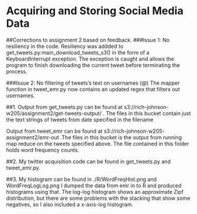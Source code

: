# Acquiring and Storing Social Media Data #

##Corrections to assignment 2 based on feedback.
###Issue 1: No resiliency in the code.
Resiliency was addded to get_tweets.py:main_download_tweets_s3() in the form of
a KeyboardInterrupt exception. The exception is caught and allows the program to 
finish downloading the current tweet before terminating the process.

###Issue 2: No filtering of tweets’s text on  usernames (@)
The mapper function in tweet_emr.py now contains an updated regex that filters 
out usernames.

##1. 
Output from get_tweets.py can be found at 
s3://rich-johnson-w205/assignment2/get-tweets-output/ . The files in this bucket
 contain just the text strings of tweets from date specified in the filename
 
Output from tweet_emr can be found at 
s3://rich-johnson-w205-assignment2/emr-out .The files in this bucket is the 
output from running map reduce on the tweets specified above. The file 
contained in this folder holds word frequency counts.

##2. 
My twitter acquisition code can be found in get_tweets.py and tweet_emr.py.

##3. 
My histogram can be found in ./R/WordFreqHist.png and WordFreqLogLog.png
I dumped the data from emr in to R and produced histograms using that. The 
log-log histogram shows an approximate Zipf distribution, but there are some 
problems with the stacking that show some negatives, so I also included a 
x-axis-log histogram.

  